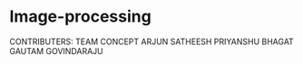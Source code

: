 # Image-processing
CONTRIBUTERS:
             TEAM CONCEPT
             ARJUN SATHEESH
             PRIYANSHU BHAGAT
             GAUTAM GOVINDARAJU
